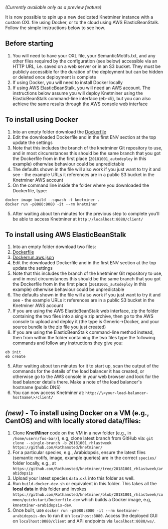 _(Currently available only as a preview feature)_

It is now possible to spin up a new dedicated Knetminer instance with a custom OXL file using Docker, or to the cloud using AWS ElasticBeanStalk. Follow the simple instructions below to see how.

## Before starting

1. You will need to have your OXL file, your SemanticMotifs.txt, and any other files required by the configuration (see below) accessible via an HTTP URL, i.e. saved on a web server or in an S3 bucket. They must be publicly accessible for the duration of the deployment but can be hidden or deleted once deployment is complete
2. If using Docker, you will need to install Docker locally
3. If using AWS ElasticBeanStalk, you will need an AWS account. The instructions below assume you will deploy Knetminer using the ElasticBeanStalk command-line interface (eb-cli), but you can also achieve the same results through the AWS console web interface

## To install using Docker

1. Into an empty folder download the [Dockerfile](https://raw.githubusercontent.com/Rothamsted/knetminer/20181001_autodeploy/common/quickstart/Dockerfile)
2. Edit the downloaded Dockerfile and in the first ENV section at the top update the settings
  1. Note that this includes the branch of the knetminer Git repository to use, and in most circumstances this should be the same branch that you got the Dockerfile from in the first place (`20181001_autodeploy` in this example) otherwise behaviour could be unpredictable
  2. The defaults shown in the file will also work if you just want to try it and see - the example URLs it references are in a public S3 bucket in the Knetminer AWS account
3. On the command line inside the folder where you downloaded the Dockerfile, type:
```
docker image build --squash -t knetminer .
docker run -p8080:8080 -it --rm knetminer
```
5. After waiting about ten minutes for the previous step to complete you’ll be able to access Knetminer at `http://localhost:8080/client/`

## To install using AWS ElasticBeanStalk

1. Into an empty folder download two files:
  1. [Dockerfile](https://raw.githubusercontent.com/Rothamsted/knetminer/20181001_autodeploy/common/quickstart/Dockerfile)
  2. [Dockerrun.aws.json](https://raw.githubusercontent.com/Rothamsted/knetminer/20181001_autodeploy/common/quickstart/Dockerrun.aws.json)
2. Edit the downloaded Dockerfile and in the first ENV section at the top update the settings
  1. Note that this includes the branch of the knetminer Git repository to use, and in most circumstances this should be the same branch that you got the Dockerfile from in the first place (`20181001_autodeploy` in this example) otherwise behaviour could be unpredictable
  2. The defaults shown in the file will also work if you just want to try it and see - the example URLs it references are in a public S3 bucket in the Knetminer AWS account
3. If you are using the AWS ElasticBeanStalk web interface, zip the folder containing the two files into a single zip archive, then go to the AWS console to upload and deploy it (the type is Generic->Docker, and your source bundle is the zip file you just created)
4. If you are using the ElasticBeanStalk command-line method instead, then from within the folder containing the two files type the following commands and follow any instructions they give you:
```
eb init
eb create
```
5. After waiting about ten minutes for it to start up, scan the output of the commands for the details of the load balancer it has created, or otherwise go to the AWS console in your web browser and look for the load balancer details there. Make a note of the load balancer's hostname (public DNS)
6. You can now access Knetminer at: `http://\<your-load-balancer-hostname\>/client/`

## **_(new)_** - To install using Docker on a VM (e.g., CentOS) and with locally stored data/files:

1. Clone **KnetMiner** code on the VM in a new folder (e.g., in `/home/usern/foo-bar/`), e.g, clone latest branch from GitHub via: `git clone --single-branch -b 20181001_rhlastweek https://github.com/Rothamsted/knetminer/`
2. For a particular species, e.g., Arabidopsis, ensure the latest files (semantic motifs, image, example queries) are in the correct `species/` folder locally, e.g., at `https://github.com/Rothamsted/knetminer/tree/20181001_rhlastweek/arabidopsis`
3. Upload your latest species `data.oxl` into this folder as well.
4. Run `build-docker-dev.sh` or equivalent in this folder. This takes all the **local data** in this folder and invokes `https://github.com/Rothamsted/knetminer/blob/20181001_rhlastweek/common/quickstart/Dockerfile-dev` which builds a Docker image, e.g, `kmnetminer-arabidopsis-dev`.
5. Once built, use `docker run -p8080:8080 -it --rm knetminer-arabidopsis-dev` to run it on `localhost:8080`. Access the deployed GUI on `localhost:8080/client` and API endpoints via `localhost:8080/ws/`.

